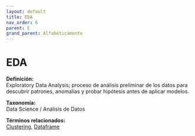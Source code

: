 ```yaml
---
layout: default
title: EDA
nav_order: 6
parent: E
grand_parent: Alfabéticamente
---
```


# EDA

**Definición:**  
Exploratory Data Analysis; proceso de análisis preliminar de los datos para descubrir patrones, anomalías y probar hipótesis antes de aplicar modelos.

**Taxonomía:**  
Data Science / Análisis de Datos

**Términos relacionados:**  
[Clustering](https://maleniski.github.io/diccionario-angl-tec-mx/docs/alfabeticamente/C/clustering.html), [Dataframe](https://maleniski.github.io/diccionario-angl-tec-mx/docs/alfabeticamente/D/dataframe.html)
